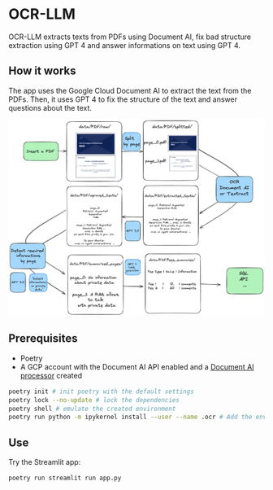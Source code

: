 # OCR-LLM

OCR-LLM extracts texts from PDFs using Document AI, fix bad structure extraction using GPT 4 and answer informations on text using GPT 4.

## How it works
The app uses the Google Cloud Document AI to extract the text from the PDFs. Then, it uses GPT 4 to fix the structure of the text and answer questions about the text.

![How it works](./docs/images/schema.png)

## Prerequisites
- Poetry
- A GCP account with the Document AI API enabled and a [Document AI processor](https://cloud.google.com/document-ai?hl=en) created
```bash
poetry init # init poetry with the default settings
poetry lock --no-update # lock the dependencies
poetry shell # emulate the created environment
poetry run python -m ipykernel install --user --name .ocr # Add the environment to jupyter if you try the tutorials
```

## Use
Try the Streamlit app:
```python
poetry run streamlit run app.py
```